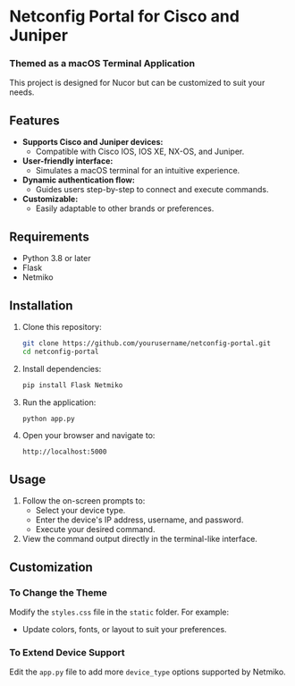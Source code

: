 # Netconfig Portal for Cisco and Juniper

### Themed as a macOS Terminal Application

This project is designed for Nucor but can be customized to suit your needs.

## Features

- **Supports Cisco and Juniper devices:** 
  - Compatible with Cisco IOS, IOS XE, NX-OS, and Juniper.
- **User-friendly interface:**
  - Simulates a macOS terminal for an intuitive experience.
- **Dynamic authentication flow:**
  - Guides users step-by-step to connect and execute commands.
- **Customizable:**
  - Easily adaptable to other brands or preferences.

## Requirements

- Python 3.8 or later
- Flask
- Netmiko

## Installation

1. Clone this repository:
   ```bash
   git clone https://github.com/yourusername/netconfig-portal.git
   cd netconfig-portal
   ```
2. Install dependencies:
   ```bash
   pip install Flask Netmiko
   ```
3. Run the application:
   ```bash
   python app.py
   ```
4. Open your browser and navigate to:
   ```
   http://localhost:5000
   ```

## Usage

1. Follow the on-screen prompts to:
   - Select your device type.
   - Enter the device's IP address, username, and password.
   - Execute your desired command.
2. View the command output directly in the terminal-like interface.

## Customization

### To Change the Theme
Modify the `styles.css` file in the `static` folder. For example:
- Update colors, fonts, or layout to suit your preferences.

### To Extend Device Support
Edit the `app.py` file to add more `device_type` options supported by Netmiko.